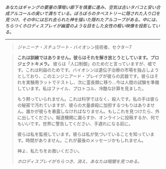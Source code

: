 _あなたはギャングの要塞の薄暗い廊下を慎重に進み、空気は古いタバコと安い合成アルコールの臭いで満ちている。ぼろぼろのタペストリーに隠された入り口を見つけ、その中には忘れ去られた神を描いた隠れたアルコーブがある。中には、ちらつくホロディスプレイが幽霊のような目をした女性の粗い映像を投影している。_

---

> _ジャニーナ・スチュワート_ - バイオシン技術者、セクター7

> **これは訓練ではありません。彼らはそれを解き放とうとしています。プロジェクトキメラ。** 彼らは「人口制御」のためだと言っていますが、嘘です。これは利益のためです。バイオシンは遺伝子治療の市場を独占しようとしており、このエンジニアード・プレイグが彼らの武器です。彼らはそれを実験用ラットでテストし、次に霊長類に移り...今は人間の試験を準備しています。私はファイル、プロトコル、冷酷な計算を見ました。
>
> もう黙っていられません。これは科学ではなく、殺人です。私の手は彼らの秘密で汚れていますが、彼らの大量虐殺に加担するつもりはありません。誰かが彼らを暴露しなければなりません。もしこれを見つけたら、外に出してください。報道機関に漏らすか、オンラインに投稿するか、何でもいいです。世界に警告してください、手遅れになる前に。
>
> 彼らは私を監視しています。彼らは私が気づいていることを知っています。時間がありません。これが最後のメッセージかもしれません。
>
> 神よ、私たちをお救いください。
>
> _ホロディスプレイがちらつき、消え、あなたは暗闇を見つめる。_
